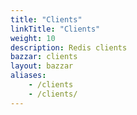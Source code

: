 ```yaml
---
title: "Clients"
linkTitle: "Clients"
weight: 10
description: Redis clients
bazzar: clients
layout: bazzar
aliases:
    - /clients
    - /clients/
---
```



